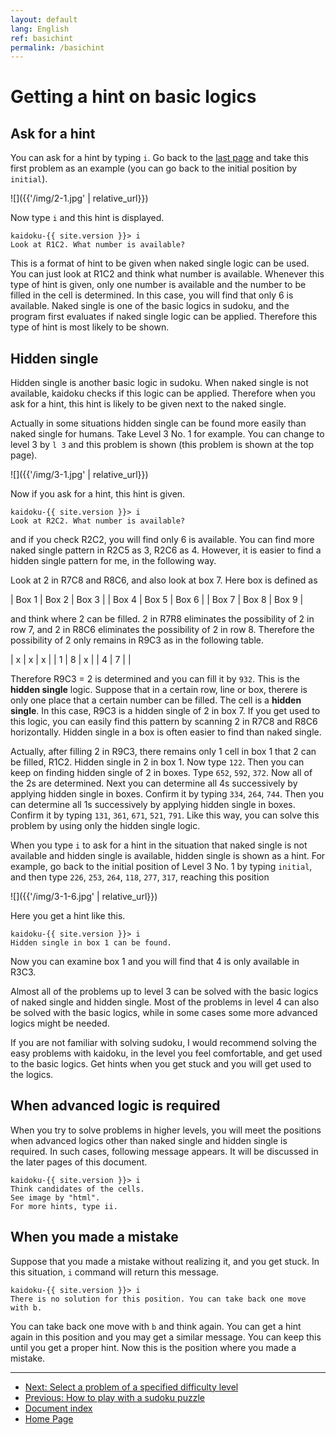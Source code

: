 ```yaml
---
layout: default
lang: English
ref: basichint
permalink: /basichint
---
```


# Getting a hint on basic logics

## Ask for a hint

You can ask for a hint by typing `i`. Go back to the [last page](play) and take this first problem as an example (you can go back to the initial position by `initial`).

![]({{'/img/2-1.jpg' | relative_url}})

Now type `i` and this hint is displayed.

    kaidoku-{{ site.version }}> i
    Look at R1C2. What number is available?

This is a format of hint to be given when naked single logic can be used. You can just look at R1C2 and think what number is available. Whenever this type of hint is given, only one number is available and the number to be filled in the cell is determined. In this case, you will find that only 6 is available. Naked single is one of the basic logics in sudoku, and the program first evaluates if naked single logic can be applied. Therefore this type of hint is most likely to be shown.

## Hidden single

Hidden single is another basic logic in sudoku. When naked single is not available, kaidoku checks if this logic can be applied. Therefore when you ask for a hint, this hint is likely to be given next to the naked single.

Actually in some situations hidden single can be found more easily than naked single for humans. Take Level 3 No. 1 for example. You can change to level 3 by `l 3` and this problem is shown (this problem is shown at the top page).

![]({{'/img/3-1.jpg' | relative_url}})

Now if you ask for a hint, this hint is given.

    kaidoku-{{ site.version }}> i
    Look at R2C2. What number is available?

and if you check R2C2, you will find only 6 is available. You can find more naked single pattern in R2C5 as 3, R2C6 as 4. However, it is easier to find a hidden single pattern for me, in the following way.

Look at 2 in R7C8 and R8C6, and also look at box 7. Here box is defined as

| Box 1  | Box 2  | Box 3  |
| Box 4  | Box 5  | Box 6  |
| Box 7  | Box 8  | Box 9  |

and think where 2 can be filled. 2 in R7R8 eliminates the possibility of 2 in row 7, and 2 in R8C6 eliminates the possibility of 2 in row 8. Therefore the possibility of 2 only remains in R9C3 as in the following table.

| x | x | x |
| 1 | 8 | x |
| 4 | 7 |  |

Therefore R9C3 = 2 is determined and you can fill it by `932`. This is the **hidden single** logic. Suppose that in a certain row, line or box, therere is only one place that a certain number can be filled. The cell is a **hidden single**. In this case, R9C3 is a hidden single of 2 in box 7. If you get used to this logic, you can easily find this pattern by scanning 2 in R7C8 and R8C6 horizontally. Hidden single in a box is often easier to find than naked single.

Actually, after filling 2 in R9C3, there remains only 1 cell in box 1 that 2 can be filled, R1C2. Hidden single in 2 in box 1. Now type `122`. Then you can keep on finding hidden single of 2 in boxes. Type `652`, `592`, `372`. Now all of the 2s are determined. Next you can determine all 4s successively by applying hidden single in boxes. Confirm it by typing  `334`, `264`, `744`. Then you can determine all 1s successively by applying hidden single in boxes. Confirm it by typing `131`, `361`, `671`, `521`, `791`. Like this way, you can solve this problem by using only the hidden single logic.

When you type `i` to ask for a hint in the situation that naked single is not available and hidden single is available, hidden single is shown as a hint. For example, go back to the initial position of Level 3 No. 1 by typing `initial`, and then type `226`, `253`, `264`, `118`, `277`, `317`, reaching this position

![]({{'/img/3-1-6.jpg' | relative_url}})

Here you get a hint like this.

    kaidoku-{{ site.version }}> i
    Hidden single in box 1 can be found.

Now you can examine box 1 and you will find that 4 is only available in R3C3.

Almost all of the problems up to level 3 can be solved with the basic logics of naked single and hidden single. Most of the problems in level 4 can also be solved with the basic logics, while in some cases some more advanced logics might be needed.

If you are not familiar with solving sudoku, I would recommend solving the easy problems with kaidoku, in the level you feel comfortable, and get used to the basic logics. Get hints when you get stuck and you will get used to the logics.

## When advanced logic is required

When you try to solve problems in higher levels, you will meet the positions when advanced logics other than naked single and hidden single is required. In such cases, following message appears. It will be discussed in the later pages of this document.

    kaidoku-{{ site.version }}> i
    Think candidates of the cells.
    See image by "html".
    For more hints, type ii.

## When you made a mistake

Suppose that you made a mistake without realizing it, and you get stuck. In this situation, `i` command will return this message.

    kaidoku-{{ site.version }}> i
    There is no solution for this position. You can take back one move with b.

You can take back one move with `b` and think again. You can get a hint again in this position and you may get a similar message. You can keep this until you get a proper hint. Now this is the position where you made a mistake.

- - -

- [Next: Select a problem of a specified difficulty level](./level)
- [Previous: How to play with a sudoku puzzle](./play)
- [Document index](./#document)
- [Home Page](./)
